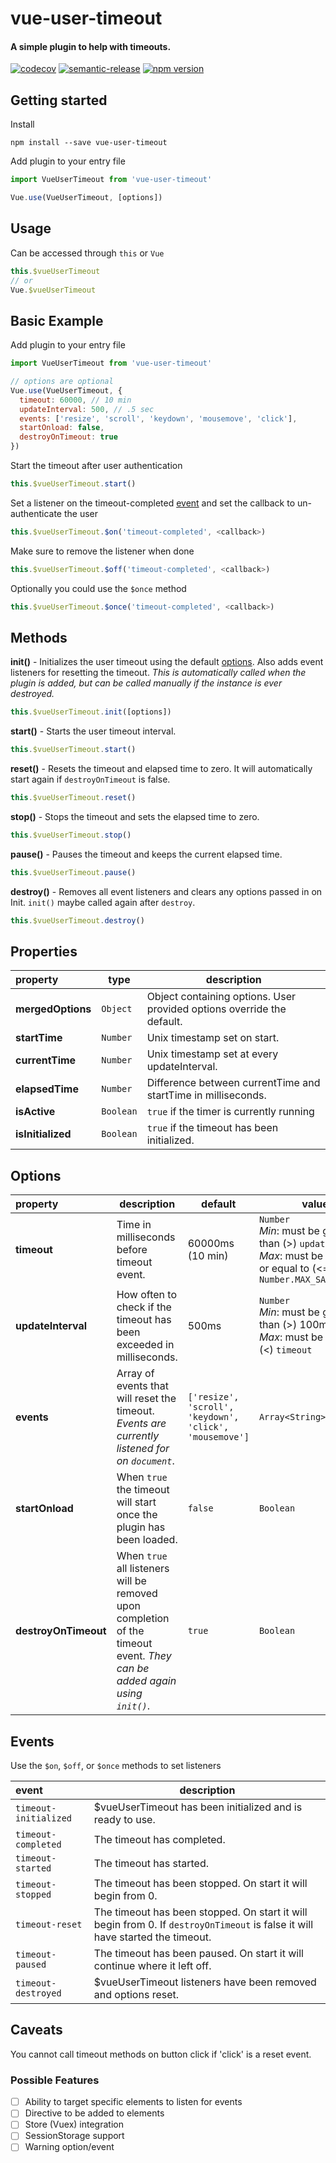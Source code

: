 # vue-user-timeout
#### A simple plugin to help with timeouts.

[![codecov](https://codecov.io/gh/jrtnq514/vue-user-timeout/branch/master/graph/badge.svg)](https://codecov.io/gh/jrtnq514/vue-user-timeout)
[![semantic-release](https://img.shields.io/badge/%20%20%F0%9F%93%A6%F0%9F%9A%80-semantic--release-e10079.svg)](https://github.com/semantic-release/semantic-release)
[![npm version](https://badge.fury.io/js/vue-user-timeout.svg)](https://badge.fury.io/js/vue-user-timeout)

## Getting started
Install
```
npm install --save vue-user-timeout
```
Add plugin to your entry file
```javascript
import VueUserTimeout from 'vue-user-timeout'

Vue.use(VueUserTimeout, [options])
```

## Usage

Can be accessed through `this` or `Vue`
```javascript
this.$vueUserTimeout
// or
Vue.$vueUserTimeout
```

## Basic Example

Add plugin to your entry file
```javascript
import VueUserTimeout from 'vue-user-timeout'

// options are optional
Vue.use(VueUserTimeout, {
  timeout: 60000, // 10 min
  updateInterval: 500, // .5 sec
  events: ['resize', 'scroll', 'keydown', 'mousemove', 'click'],
  startOnload: false,
  destroyOnTimeout: true
})
```

Start the timeout after user authentication
```javascript
this.$vueUserTimeout.start()
```
Set a listener on the timeout-completed [event](#events) and set the callback to un-authenticate the user
```javascript
this.$vueUserTimeout.$on('timeout-completed', <callback>)
```
Make sure to remove the listener when done
```javascript
this.$vueUserTimeout.$off('timeout-completed', <callback>)
```
Optionally you could use the `$once` method
```javascript
this.$vueUserTimeout.$once('timeout-completed', <callback>)
```

## Methods
**init()** - Initializes the user timeout using the default [options](#options). Also adds event listeners for resetting the timeout. *This is automatically called when the plugin is added, but can be called manually if the instance is ever destroyed.* 
```javascript
this.$vueUserTimeout.init([options])
```
**start()** - Starts the user timeout interval.
```javascript
this.$vueUserTimeout.start()
```
**reset()** - Resets the timeout and elapsed time to zero. It will automatically start again if `destroyOnTimeout` is false.
```javascript
this.$vueUserTimeout.reset()
```
**stop()** - Stops the timeout and sets the elapsed time to zero.
```javascript
this.$vueUserTimeout.stop()
```
**pause()** - Pauses the timeout and keeps the current elapsed time.
```javascript
this.$vueUserTimeout.pause()
```
**destroy()** - Removes all event listeners and clears any options passed in on Init. `init()` maybe called again after `destroy`.
```javascript
this.$vueUserTimeout.destroy()
```

## Properties
| property | type | description |
|:-----------------|------------------|--------------------|
| **mergedOptions** | `Object` | Object containing options. User provided options override the default. |
| **startTime** | `Number` | Unix timestamp set on start. |
| **currentTime** | `Number` | Unix timestamp set at every updateInterval. |
| **elapsedTime** | `Number` | Difference between currentTime and startTime in milliseconds. |
| **isActive** | `Boolean` | `true` if the timer is currently running |
| **isInitialized** | `Boolean` | `true` if the timeout has been initialized. |

## Options
| property | description | default | values |
|:------------|-------------|---------------|-------------------|
| **timeout** | Time in milliseconds before timeout event. | 60000ms (10 min) | `Number`<br>*Min*: must be greater than (>) `updateInterval`<br> *Max*: must be less than or equal to (<=) `Number.MAX_SAFE_INTEGER` |
| **updateInterval** | How often to check if the timeout has been exceeded in milliseconds. | 500ms | `Number`<br>*Min*: must be greater than (>) 100ms<br> *Max*: must be less than (<) `timeout`  |
| **events** | Array of events that will reset the timeout. *Events are currently listened for on `document`*. | `['resize', 'scroll', 'keydown', 'click', 'mousemove']` | `Array<String>`<br> |
| **startOnload** | When `true` the timeout will start once the plugin has been loaded. | `false` | `Boolean` |
| **destroyOnTimeout** | When `true` all listeners will be removed upon completion of the timeout event. *They can be added again using `init()`*. | `true` | `Boolean` |

## Events
Use the `$on`, `$off`, or `$once` methods to set listeners 

| event | description |
|:----------------------|-------------|
| `timeout-initialized` | $vueUserTimeout has been initialized and is ready to use. |
| `timeout-completed` | The timeout has completed. |
| `timeout-started` | The timeout has started. |
| `timeout-stopped` | The timeout has been stopped. On start it will begin from 0.  |
| `timeout-reset` | The timeout has been stopped. On start it will begin from 0. If `destroyOnTimeout` is false it will have started the timeout. |
| `timeout-paused` | The timeout has been paused. On start it will continue where it left off. |
| `timeout-destroyed` | $vueUserTimeout listeners have been removed and options reset. |

## Caveats
You cannot call timeout methods on button click if 'click' is a reset event.

### Possible Features
- [ ] Ability to target specific elements to listen for events
- [ ] Directive to be added to elements
- [ ] Store (Vuex) integration
- [ ] SessionStorage support
- [ ] Warning option/event
